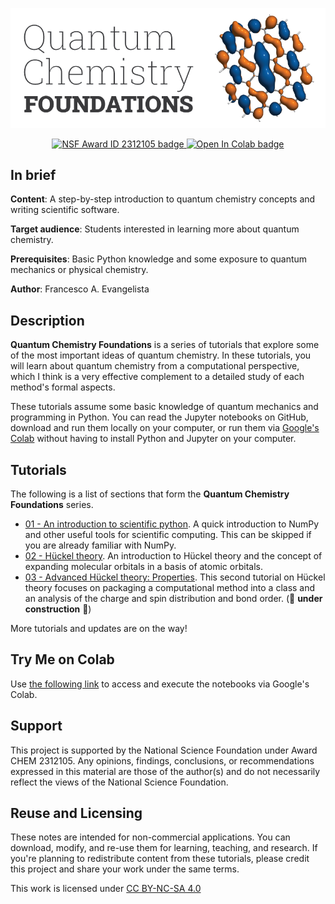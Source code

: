 ![logo](Graphics/logo.png)

<p align="center">
<a target="_blank" href="https://nsf.gov/awardsearch/showAward?AWD_ID=2312105">
<img src="https://img.shields.io/badge/NSF-2312105-blue.svg" alt="NSF Award ID 2312105 badge"/>
</a>
<a target="_blank" href="https://colab.research.google.com/github/fevangelista/Quantum-Chemistry-Foundations">
<img src="https://colab.research.google.com/assets/colab-badge.svg" alt="Open In Colab badge"/>
</a>
</p>

## In brief

**Content**: A step-by-step introduction to quantum chemistry concepts and writing scientific software.

**Target audience**: Students interested in learning more about quantum chemistry.

**Prerequisites**: Basic Python knowledge and some exposure to quantum mechanics or physical chemistry.

**Author**: Francesco A. Evangelista

## Description

**Quantum Chemistry Foundations** is a series of tutorials that explore some of the most important ideas of quantum chemistry.
In these tutorials, you will learn about quantum chemistry from a computational perspective, which I think is a very effective complement to a detailed study of each method's formal aspects.

These tutorials assume some basic knowledge of quantum mechanics and programming in Python. You can read the Jupyter notebooks on GitHub, download and run them locally on your computer, or run them via [Google's Colab](https://colab.research.google.com/github/fevangelista/Quantum-Chemistry-Foundations) without having to install Python and Jupyter on your computer.

## Tutorials

The following is a list of sections that form the **Quantum Chemistry Foundations** series.

- [01 - An introduction to scientific python](01-Scientific%20Computing/01-Scientific%20Computing.ipynb). A quick introduction to NumPy and other useful tools for scientific computing. This can be skipped if you are already familiar with NumPy.
- [02 - Hückel theory](02-Hückel%20Theory/02-Hückel%20Theory.ipynb). An introduction to Hückel theory and the concept of expanding molecular orbitals in a basis of atomic orbitals.
- [03 - Advanced Hückel theory: Properties](03-Hückel%20Theory%20Properties/03-Hückel%20Theory%20Properties.ipynb). This second tutorial on Hückel theory focuses on packaging a computational method into a class and an analysis of the charge and spin distribution and bond order. (🚧 **under construction** 🚧)

More tutorials and updates are on the way!

## Try Me on Colab

Use [the following link](https://colab.research.google.com/github/fevangelista/Quantum-Chemistry-Foundations) to access and execute the notebooks via Google's Colab.

## Support

This project is supported by the National Science Foundation under Award CHEM 2312105. Any opinions, findings, conclusions, or recommendations expressed in this material are those of the author(s) and do not necessarily reflect the views of the National Science Foundation.

## Reuse and Licensing

These notes are intended for non-commercial applications.
You can download, modify, and re-use them for learning, teaching, and research.
If you're planning to redistribute content from these tutorials, please credit this project and share your work under the same terms.

<p xmlns:cc="http://creativecommons.org/ns#" >This work is licensed under <a href="https://creativecommons.org/licenses/by-nc-sa/4.0/?ref=chooser-v1" target="_blank" rel="license noopener noreferrer" style="display:inline-block;">CC BY-NC-SA 4.0<img style="height:22px!important;margin-left:3px;vertical-align:text-bottom;" src="https://mirrors.creativecommons.org/presskit/icons/cc.svg?ref=chooser-v1" alt=""><img style="height:22px!important;margin-left:3px;vertical-align:text-bottom;" src="https://mirrors.creativecommons.org/presskit/icons/by.svg?ref=chooser-v1" alt=""><img style="height:22px!important;margin-left:3px;vertical-align:text-bottom;" src="https://mirrors.creativecommons.org/presskit/icons/nc.svg?ref=chooser-v1" alt=""><img style="height:22px!important;margin-left:3px;vertical-align:text-bottom;" src="https://mirrors.creativecommons.org/presskit/icons/sa.svg?ref=chooser-v1" alt=""></a></p>
